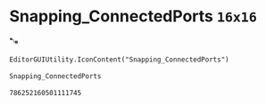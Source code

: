 # Snapping_ConnectedPorts `16x16`
<img src="/img/Snapping_ConnectedPorts.png" width=16 height=16>

``` CSharp
EditorGUIUtility.IconContent("Snapping_ConnectedPorts")
```
```
Snapping_ConnectedPorts
```
```
786252160501111745
```

